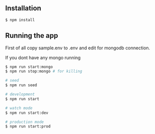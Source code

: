 ## Installation

```bash
$ npm install
```

## Running the app
First of all copy sample.env to .env and edit for mongodb connection.

If you dont have any mongo running

```bash
$ npm run start:mongo
$ npm run stop:mongo # for killing
```

```bash
# seed
$ npm run seed

# development
$ npm run start

# watch mode
$ npm run start:dev

# production mode
$ npm run start:prod
```
